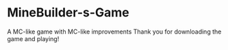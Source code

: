 # MineBuilder-s-Game
A MC-like game with MC-like improvements
Thank you for downloading the game and playing!
